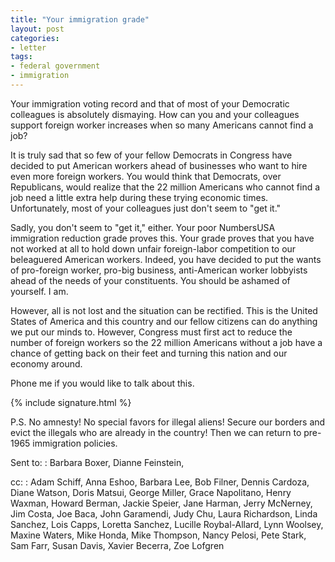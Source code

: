 ```yaml
---
title: "Your immigration grade"
layout: post
categories:
- letter
tags:
- federal government
- immigration
---
```


Your immigration voting record and that of most of your Democratic colleagues is absolutely dismaying. How can you and your colleagues support foreign worker increases when so many Americans cannot find a job?

It is truly sad that so few of your fellow Democrats in Congress have decided to put American workers ahead of businesses who want to hire even more foreign workers. You would think that Democrats, over Republicans, would realize that the 22 million Americans who cannot find a job need a little extra help during these trying economic times. Unfortunately, most of your colleagues just don't seem to "get it."

Sadly, you don't seem to "get it," either. Your poor NumbersUSA immigration reduction grade proves this. Your grade proves that you have not worked at all to hold down unfair foreign-labor competition to our beleaguered American workers. Indeed, you have decided to put the wants of pro-foreign worker, pro-big business, anti-American worker lobbyists ahead of the needs of your constituents. You should be ashamed of yourself. I am.

However, all is not lost and the situation can be rectified. This is the United States of America and this country and our fellow citizens can do anything we put our minds to. However, Congress must first act to reduce the number of foreign workers so the 22 million Americans without a job have a chance of getting back on their feet and turning this nation and our economy around.

Phone me if you would like to talk about this.

{% include signature.html %}

P.S. No amnesty! No special favors for illegal aliens! Secure our borders and evict the illegals who are already in the country! Then we can return to pre-1965 immigration policies.

Sent to:
: Barbara Boxer, Dianne Feinstein, 

cc:
: Adam Schiff, Anna Eshoo, Barbara Lee, Bob Filner, Dennis Cardoza, Diane Watson, Doris Matsui, George Miller, Grace Napolitano, Henry Waxman, Howard Berman, Jackie Speier, Jane Harman, Jerry McNerney, Jim Costa, Joe Baca, John Garamendi, Judy Chu, Laura Richardson, Linda Sanchez, Lois Capps, Loretta Sanchez, Lucille Roybal-Allard, Lynn Woolsey, Maxine Waters, Mike Honda, Mike Thompson, Nancy Pelosi, Pete Stark, Sam Farr, Susan Davis, Xavier Becerra, Zoe Lofgren
